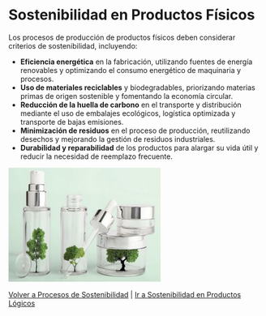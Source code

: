 # Sostenibilidad en Productos Físicos

Los procesos de producción de productos físicos deben considerar criterios de sostenibilidad, incluyendo:

- **Eficiencia energética** en la fabricación, utilizando fuentes de energía renovables y optimizando el consumo energético de maquinaria y procesos.
- **Uso de materiales reciclables** y biodegradables, priorizando materias primas de origen sostenible y fomentando la economía circular.
- **Reducción de la huella de carbono** en el transporte y distribución mediante el uso de embalajes ecológicos, logística optimizada y transporte de bajas emisiones.
- **Minimización de residuos** en el proceso de producción, reutilizando desechos y mejorando la gestión de residuos industriales.
- **Durabilidad y reparabilidad** de los productos para alargar su vida útil y reducir la necesidad de reemplazo frecuente.

<img src="../img_pisa3_1_rodrigo/1.jpg" width="300">


[Volver a Procesos de Sostenibilidad](9_procesos_sostenibilidad_rodrigo.md) | [Ir a Sostenibilidad en Productos Lógicos](9.2_sostenibilidad_productos_logicos_rodrigo.md)
